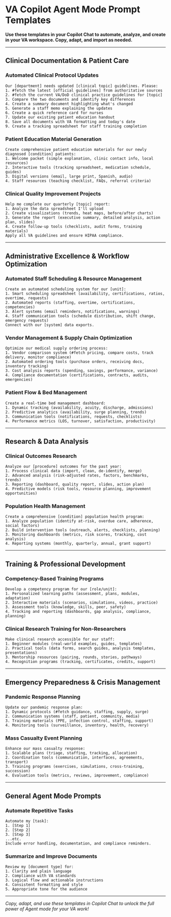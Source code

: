 <!--
Copyright 2025 Kyle J. Coder

Licensed under the Apache License, Version 2.0 (the "License");
you may not use this file except in compliance with the License.
You may obtain a copy of the License at

    http://www.apache.org/licenses/LICENSE-2.0

Unless required by applicable law or agreed to in writing, software
distributed under the License is distributed on an "AS IS" BASIS,
WITHOUT WARRANTIES OR CONDITIONS OF ANY KIND, either express or implied.
See the License for the specific language governing permissions and
limitations under the License.
-->

# VA Copilot Agent Mode Prompt Templates

**Use these templates in your Copilot Chat to automate, analyze, and create in your VA workspace. Copy, adapt, and import as needed.**

---

## Clinical Documentation & Patient Care

### Automated Clinical Protocol Updates
```
Our [department] needs updated [clinical topic] guidelines. Please:
1. #fetch the latest [official guidelines] from authoritative sources
2. #fetch the current VA/DoD clinical practice guidelines for [topic]
3. Compare the two documents and identify key differences
4. Create a summary document highlighting what's changed
5. Generate a staff memo explaining the updates
6. Create a quick reference card for nurses
7. Update our existing patient education handout
8. Save all documents with VA formatting and today's date
9. Create a tracking spreadsheet for staff training completion
```

### Patient Education Material Generation
```
Create comprehensive patient education materials for our newly diagnosed [condition] patients:
1. Welcome packet (simple explanation, clinic contact info, local resources)
2. Interactive tools (tracking spreadsheet, medication schedule, guides)
3. Digital versions (email, large print, Spanish, audio)
4. Staff resources (teaching checklist, FAQs, referral criteria)
```

### Clinical Quality Improvement Projects
```
Help me complete our quarterly [topic] report:
1. Analyze the data spreadsheet I'll upload
2. Create visualizations (trends, heat maps, before/after charts)
3. Generate the report (executive summary, detailed analysis, action plan, slides)
4. Create follow-up tools (checklists, audit forms, training materials)
Apply all VA guidelines and ensure HIPAA compliance.
```

---

## Administrative Excellence & Workflow Optimization

### Automated Staff Scheduling & Resource Management
```
Create an automated scheduling system for our [unit]:
1. Smart scheduling spreadsheet (availability, certifications, ratios, overtime, requests)
2. Automated reports (staffing, overtime, certifications, competencies)
3. Alert systems (email reminders, notifications, warnings)
4. Staff communication tools (schedule distribution, shift change, emergency requests)
Connect with our [system] data exports.
```

### Vendor Management & Supply Chain Optimization
```
Optimize our medical supply ordering process:
1. Vendor comparison system (#fetch pricing, compare costs, track delivery, monitor compliance)
2. Automated ordering tools (purchase orders, receiving docs, inventory tracking)
3. Cost analysis reports (spending, savings, performance, variance)
4. Compliance documentation (certifications, contracts, audits, emergencies)
```

### Patient Flow & Bed Management
```
Create a real-time bed management dashboard:
1. Dynamic tracking (availability, acuity, discharge, admissions)
2. Predictive analytics (availability, surge planning, trends)
3. Communication tools (notifications, requests, checklists)
4. Performance metrics (LOS, turnover, satisfaction, productivity)
```

---

## Research & Data Analysis

### Clinical Outcomes Research
```
Analyze our [procedure] outcomes for the past year:
1. Process clinical data (import, clean, de-identify, merge)
2. Advanced analysis (risk-adjusted rates, factors, benchmarks, trends)
3. Reporting (dashboard, quality report, slides, action plan)
4. Predictive models (risk tools, resource planning, improvement opportunities)
```

### Population Health Management
```
Create a comprehensive [condition] population health program:
1. Analyze population (identify at-risk, overdue care, adherence, social factors)
2. Build intervention tools (outreach, alerts, checklists, planning)
3. Monitoring dashboards (metrics, risk scores, tracking, cost analysis)
4. Reporting systems (monthly, quarterly, annual, grant support)
```

---

## Training & Professional Development

### Competency-Based Training Programs
```
Develop a competency program for our [role/unit]:
1. Personalized learning paths (assessment, plans, modules, adaptation)
2. Interactive materials (scenarios, simulations, videos, practice)
3. Assessment tools (knowledge, skills, peer, safety)
4. Tracking and reporting (dashboards, gap analysis, compliance, planning)
```

### Clinical Research Training for Non-Researchers
```
Make clinical research accessible for our staff:
1. Beginner modules (real-world examples, guides, templates)
2. Practical tools (data forms, search guides, analysis templates, presentations)
3. Mentorship resources (pairing, rounds, stories, pathways)
4. Recognition programs (tracking, certificates, credits, support)
```

---

## Emergency Preparedness & Crisis Management

### Pandemic Response Planning
```
Update our pandemic response plan:
1. Dynamic protocols (#fetch guidance, staffing, supply, surge)
2. Communication systems (staff, patient, community, media)
3. Training materials (PPE, infection control, staffing, support)
4. Monitoring tools (surveillance, inventory, health, recovery)
```

### Mass Casualty Event Planning
```
Enhance our mass casualty response:
1. Scalable plans (triage, staffing, tracking, allocation)
2. Coordination tools (communication, interfaces, agreements, transport)
3. Training programs (exercises, simulations, cross-training, succession)
4. Evaluation tools (metrics, reviews, improvement, compliance)
```

---

## General Agent Mode Prompts

### Automate Repetitive Tasks
```
Automate my [task]:
1. [Step 1]
2. [Step 2]
3. [Step 3]
...etc.
Include error handling, documentation, and compliance reminders.
```

### Summarize and Improve Documents
```
Review my [document type] for:
1. Clarity and plain language
2. Compliance with VA standards
3. Logical flow and actionable instructions
4. Consistent formatting and style
5. Appropriate tone for the audience
```

---

*Copy, adapt, and use these templates in Copilot Chat to unlock the full power of Agent mode for your VA work!*
